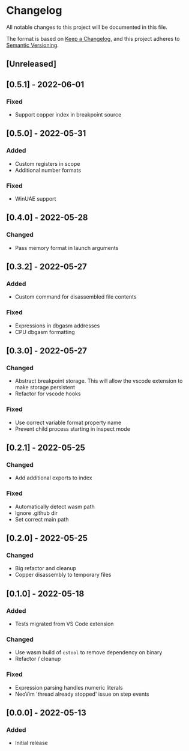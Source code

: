 # Changelog

All notable changes to this project will be documented in this file.

The format is based on [Keep a Changelog](https://keepachangelog.com/en/1.0.0/),
and this project adheres to [Semantic Versioning](https://semver.org/spec/v2.0.0.html).

## [Unreleased]

## [0.5.1] - 2022-06-01

### Fixed

- Support copper index in breakpoint source

## [0.5.0] - 2022-05-31

### Added

- Custom registers in scope
- Additional number formats

### Fixed

- WinUAE support

## [0.4.0] - 2022-05-28

### Changed

- Pass memory format in launch arguments

## [0.3.2] - 2022-05-27

### Added

- Custom command for disassembled file contents

### Fixed

- Expressions in dbgasm addresses
- CPU dbgasm formatting

## [0.3.0] - 2022-05-27

### Changed

- Abstract breakpoint storage. This will allow the vscode extension to make storage persistent
- Refactor for vscode hooks

### Fixed

- Use correct variable format property name
- Prevent child process starting in inspect mode

## [0.2.1] - 2022-05-25

### Changed

- Add additional exports to index

### Fixed

- Automatically detect wasm path
- Ignore .github dir
- Set correct main path

## [0.2.0] - 2022-05-25

### Changed

- Big refactor and cleanup
- Copper disassembly to temporary files

## [0.1.0] - 2022-05-18

### Added

- Tests migrated from VS Code extension

### Changed

- Use wasm build of `cstool` to remove dependency on binary
- Refactor / cleanup

### Fixed

- Expression parsing handles numeric literals
- NeoVim 'thread already stopped' issue on step events

## [0.0.0] - 2022-05-13

### Added

- Initial release
